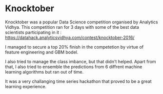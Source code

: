 # Knocktober
Knocktober was a popular Data Science competition organised by Analytics Vidhya. This competition ran for 3 days with some of the best data scientists participating in it : https://datahack.analyticsvidhya.com/contest/knocktober-2016/

I managed to secure a top 20% finish in the competetion by virtue of feature engineering and GBM bodel.

I also tried to manage the class imbance, but that didn't helped. Apart from that, I also tried to ensemble the predictions from 6 diffrent machine learning algorithms but ran out of time.

It was a very challanging time series hackathon that proved to be a great learning experience.

